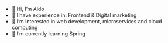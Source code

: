 - 👋 Hi, I’m Aldo
- 💪 I have experience in: Frontend & Digital marketing
- 👀 I’m interested in web development, microservices and cloud computing
- 🌱 I’m currently learning Spring
